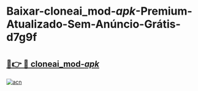 # Baixar-cloneai_mod-_apk_-Premium-Atualizado-Sem-Anúncio-Grátis-d7g9f

# <h2><a href="https://2lv8l3.esa.edu.pl?src=cloneai_mod-_apk_&ref=d7g9f">🔗👉 🔴 cloneai_mod-_apk_</a></h2>

[![acn](https://github.com/user-attachments/assets/0f9c940e-d8b0-45ae-aac7-cd30a18b3e1c)](https://2lv8l3.esa.edu.pl?src=cloneai_mod-_apk_&ref=d7g9f)

